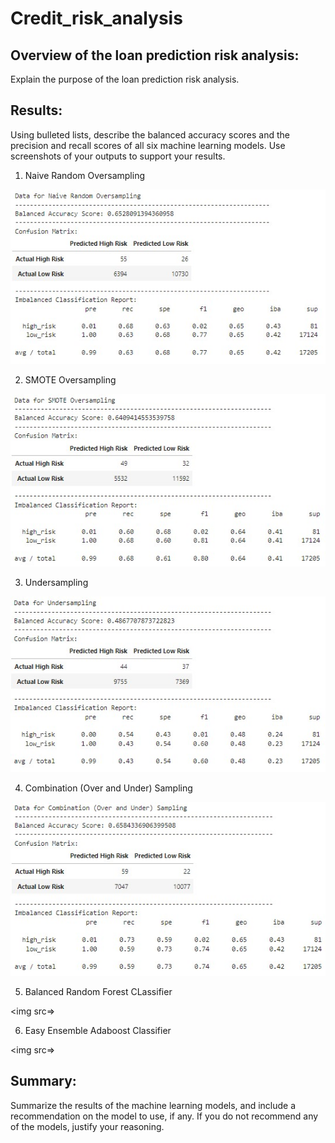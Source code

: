 # Credit_risk_analysis

## Overview of the loan prediction risk analysis: 
Explain the purpose of the loan prediction risk analysis.

## Results: 
Using bulleted lists, describe the balanced accuracy scores and the precision and recall scores of all six machine learning models. Use screenshots of your outputs to support your results.

1. Naive Random Oversampling

<img src=Images\Naive_Random_Oversampling.jpg>


2. SMOTE Oversampling

<img src=Images\SMOTE_Oversampling.jpg>

3. Undersampling

<img src=Images\Undersampling.jpg>

4. Combination (Over and Under) Sampling

<img src=Images\Combination_Sampling.jpg>

5. Balanced Random Forest CLassifier

<img src=>

6. Easy Ensemble Adaboost Classifier

<img src=>

## Summary: 
Summarize the results of the machine learning models, and include a recommendation on the model to use, if any. If you do not recommend any of the models, justify your reasoning.
